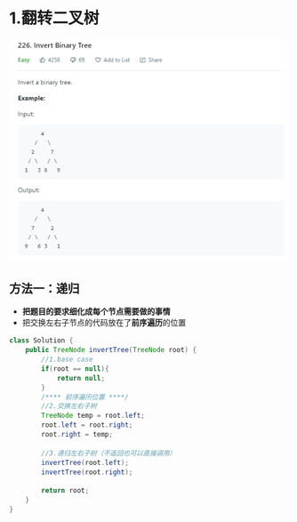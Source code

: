 # 1.翻转二叉树

![image-20201130141434128](pic/image-20201130141434128.png)

## 方法一：递归

* **把题目的要求细化成每个节点需要做的事情**
* 把交换左右子节点的代码放在了**前序遍历**的位置

```java
class Solution {
    public TreeNode invertTree(TreeNode root) {
        //1.base case
        if(root == null){
            return null;
        }
		/**** 前序遍历位置 ****/
        //2.交换左右子树
        TreeNode temp = root.left;
        root.left = root.right;
        root.right = temp;
        
        //3.递归左右子树（不返回也可以直接调用）
        invertTree(root.left);
        invertTree(root.right);
        
        return root;
    }
}
```

